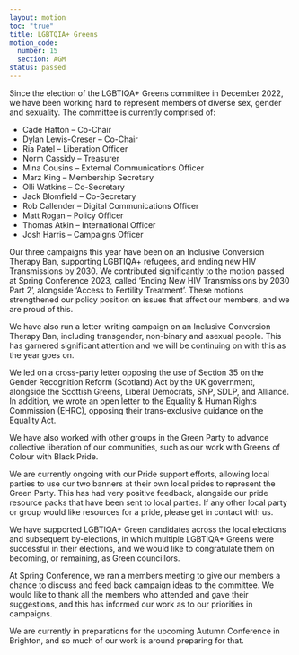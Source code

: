 ```yaml
---
layout: motion
toc: "true"
title: LGBTQIA+ Greens
motion_code:
  number: 15
  section: AGM
status: passed
---
```

Since the election of the LGBTIQA+ Greens committee in December 2022, we have been working hard to represent members of diverse sex, gender and sexuality. The committee is currently comprised of:

* Cade Hatton – Co-Chair
* Dylan Lewis-Creser – Co-Chair
* Ria Patel – Liberation Officer
* Norm Cassidy – Treasurer
* Mina Cousins – External Communications Officer
* Marz King – Membership Secretary
* Olli Watkins – Co-Secretary
* Jack Blomfield – Co-Secretary
* Rob Callender – Digital Communications Officer
* Matt Rogan – Policy Officer
* Thomas Atkin – International Officer
* Josh Harris – Campaigns Officer

Our three campaigns this year have been on an Inclusive Conversion Therapy Ban, supporting LGBTIQA+ refugees, and ending new HIV Transmissions by 2030. We contributed significantly to the motion passed at Spring Conference 2023, called ‘Ending New HIV Transmissions by 2030 Part 2’, alongside ‘Access to Fertility Treatment’. These motions strengthened our policy position on issues that affect our members, and we are proud of this.

We have also run a letter-writing campaign on an Inclusive Conversion Therapy Ban, including transgender, non-binary and asexual people. This has garnered significant attention and we will be continuing on with this as the year goes on.

We led on a cross-party letter opposing the use of Section 35 on the Gender Recognition Reform (Scotland) Act by the UK government, alongside the Scottish Greens, Liberal Democrats, SNP, SDLP, and Alliance. In addition, we wrote an open letter to the Equality & Human Rights Commission (EHRC), opposing their trans-exclusive guidance on the Equality Act.

We have also worked with other groups in the Green Party to advance collective liberation of our communities, such as our work with Greens of Colour with Black Pride.

We are currently ongoing with our Pride support efforts, allowing local parties to use our two banners at their own local prides to represent the Green Party. This has had very positive feedback, alongside our pride resource packs that have been sent to local parties. If any other local party or group would like resources for a pride, please get in contact with us.

We have supported LGBTIQA+ Green candidates across the local elections and subsequent by-elections, in which multiple LGBTIQA+ Greens were successful in their elections, and we would like to congratulate them on becoming, or remaining, as Green councillors.

At Spring Conference, we ran a members meeting to give our members a chance to discuss and feed back campaign ideas to the committee. We would like to thank all the members who attended and gave their suggestions, and this has informed our work as to our priorities in campaigns.

We are currently in preparations for the upcoming Autumn Conference in Brighton, and so much of our work is around preparing for that.